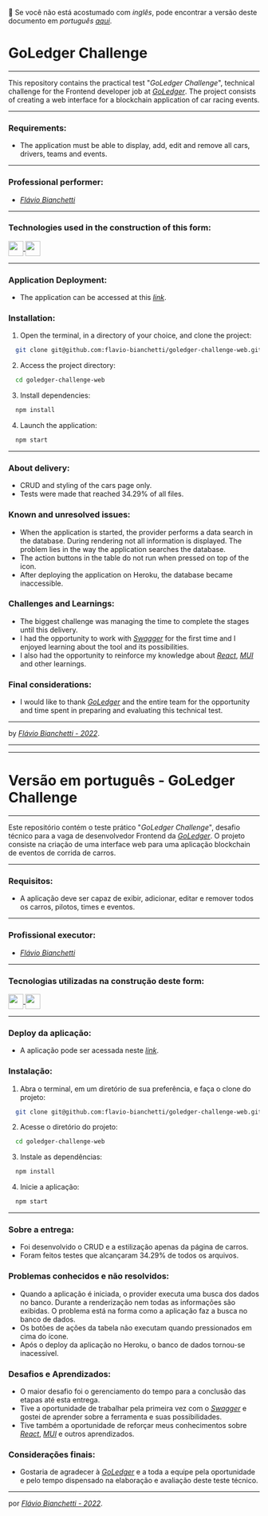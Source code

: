 :rotating_light: Se você não está acostumado com _inglês_, pode encontrar a versão deste documento em _português_ _[aqui](#versão-em-português---goledger-challenge)_.

# GoLedger Challenge

---

This repository contains the practical test "_GoLedger Challenge_", technical challenge for the Frontend developer job at _[GoLedger](https://goledger.com.br/)_. The project consists of creating a web interface for a blockchain application of car racing events.

---

### Requirements:
- The application must be able to display, add, edit and remove all cars, drivers, teams and events.

---
### Professional performer:

- _[Flávio Bianchetti](https://www.linkedin.com/in/flaviobianchetti/)_

---
### Technologies used in the construction of this form:

<section>
  <a
    href="https://pt-br.reactjs.org/docs/getting-started.html"
    target="_blank">
    <img
      align="center"
      height="30"
      src="https://img.shields.io/badge/React-563D7C?style=for-the-badge&logo=react&logoColor=61DAFB"
    />
  </a>
  <a
    href="https://mui.com/en/"
    target="_blank">
    <img
      align="center"
      height="30"
      src="https://img.shields.io/badge/MUI-2D8CFF?style=for-the-badge&logo=mui&logoColor=white"
    />
  </a>
</section>

---

### Application Deployment:
- The application can be accessed at this _[link](https://goledger-challenge-777.herokuapp.com/)_.

### Installation:

1. Open the terminal, in a directory of your choice, and clone the project:
```bash
  git clone git@github.com:flavio-bianchetti/goledger-challenge-web.git
```

2. Access the project directory:
```bash
  cd goledger-challenge-web
```
3. Install dependencies:
```bash
  npm install
```
4. Launch the application:
```bash
  npm start
```
---
### About delivery:
- CRUD and styling of the cars page only.
- Tests were made that reached 34.29% of all files.

### Known and unresolved issues:
- When the application is started, the provider performs a data search in the database. During rendering not all information is displayed. The problem lies in the way the application searches the database.
- The action buttons in the table do not run when pressed on top of the icon.
- After deploying the application on Heroku, the database became inaccessible.

### Challenges and Learnings:
- The biggest challenge was managing the time to complete the stages until this delivery.
- I had the opportunity to work with _[Swagger](https://swagger.io/)_ for the first time and I enjoyed learning about the tool and its possibilities.
- I also had the opportunity to reinforce my knowledge about _[React](https://reactjs.org/)_, _[MUI](https://mui.com)_ and other learnings.

### Final considerations:
- I would like to thank _[GoLedger](https://goledger.com.br/)_ and the entire team for the opportunity and time spent in preparing and evaluating this technical test.

---

by _[Flávio Bianchetti - 2022](https://github.com/flavio-bianchetti)_.

---
---
# Versão em português - GoLedger Challenge

---

Este repositório contém o teste prático "_GoLedger Challenge_", desafio técnico para a vaga de desenvolvedor Frontend da _[GoLedger](https://goledger.com.br/)_. O projeto consiste na criação de uma interface web para uma aplicação blockchain de eventos de corrida de carros.

---

### Requisitos: 
-  A aplicação deve ser capaz de exibir, adicionar, editar e remover todos os carros, pilotos, times e eventos.

---
### Profissional executor:

- _[Flávio Bianchetti](https://www.linkedin.com/in/flaviobianchetti/)_

---
### Tecnologias utilizadas na construção deste form:

<section>
  <a
    href="https://pt-br.reactjs.org/docs/getting-started.html"
    target="_blank">
    <img
      align="center"
      height="30"
      src="https://img.shields.io/badge/React-563D7C?style=for-the-badge&logo=react&logoColor=61DAFB"
    />
  </a>
  <a
    href="https://mui.com/pt/"
    target="_blank">
    <img
      align="center"
      height="30"
      src="https://img.shields.io/badge/MUI-2D8CFF?style=for-the-badge&logo=mui&logoColor=white"
    />
  </a>
</section>

---

### Deploy da aplicação:
- A aplicação pode ser acessada neste _[link](https://goledger-challenge-777.herokuapp.com/)_.

### Instalação:

1. Abra o terminal, em um diretório de sua preferência, e faça o clone do projeto:
```bash
  git clone git@github.com:flavio-bianchetti/goledger-challenge-web.git
```

2. Acesse o diretório do projeto:
```bash
  cd goledger-challenge-web
```
3. Instale as dependências:
```bash
  npm install
```
4. Inicie a aplicação:
```bash
  npm start 
```
---
### Sobre a entrega:
- Foi desenvolvido o CRUD e a estilização apenas da página de carros.
- Foram feitos testes que alcançaram 34.29% de todos os arquivos.

### Problemas conhecidos e não resolvidos:
- Quando a aplicação é iniciada, o provider executa uma busca dos dados no banco. Durante a renderização nem todas as informações são exibidas. O problema está na forma como a aplicação faz a busca no banco de dados.
- Os botões de ações da tabela não executam quando pressionados em cima do ícone.
- Após o deploy da aplicação no Heroku, o banco de dados tornou-se inacessível.

### Desafios e Aprendizados:
- O maior desafio foi o gerenciamento do tempo para a conclusão das etapas até esta entrega.
- Tive a oportunidade de trabalhar pela primeira vez com o _[Swagger](https://swagger.io/)_ e gostei de aprender sobre a ferramenta e suas possibilidades.
- Tive também a oportunidade de reforçar meus conhecimentos sobre _[React](https://reactjs.org/)_, _[MUI](https://mui.com)_ e outros aprendizados.

### Considerações finais:
- Gostaria de agradecer à _[GoLedger](https://goledger.com.br/)_ e a toda a equipe pela oportunidade e pelo tempo dispensado na elaboração e avaliação deste teste técnico.

---

por _[Flávio Bianchetti - 2022](https://github.com/flavio-bianchetti)_.